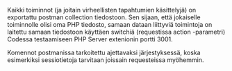 Kaikki toiminnot (ja joitain virheellisten tapahtumien käsittelyjä) on exportattu postman collection tiedostoon.
Sen sijaan, että jokaiselle toiminnolle olisi oma PHP tiedosto, samaan dataan liittyviä toimintoja on laitettu samaan tiedostoon käyttäen switchiä (requestissa action -parametri)
Codessa testaamiseen PHP Server extenionin portti 3001.

Komennot postmanissa tarkoitettu ajettavaksi järjestyksessä, koska esimerkiksi sessiotietoja tarvitaan joissain requesteissa myöhemmin.
